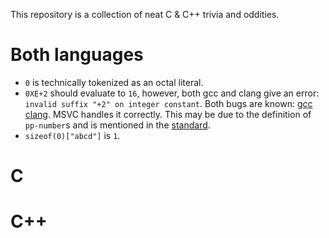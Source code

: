 This repository is a collection of neat C & C++ trivia and oddities.

# Both languages

- `0` is technically tokenized as an octal literal.
- `0XE+2` should evaluate to `16`, however, both gcc and clang give an error: `invalid suffix "+2"
  on integer constant`. Both bugs are known: [gcc][gcc-int-suffix] [clang][clang-int-suffix]. MSVC
  handles it correctly. This may be due to the definition of `pp-number`s and is mentioned in the
  [standard][standard-int-suffix].
- `sizeof(0)["abcd"]` is `1`.

[gcc-int-suffix]: https://gcc.gnu.org/bugzilla/show_bug.cgi?id=63337
[clang-int-suffix]: https://bugs.llvm.org/show_bug.cgi?id=26910
[standard-int-suffix]: https://eel.is/c++draft/lex.pptoken#example-2

# C

# C++
